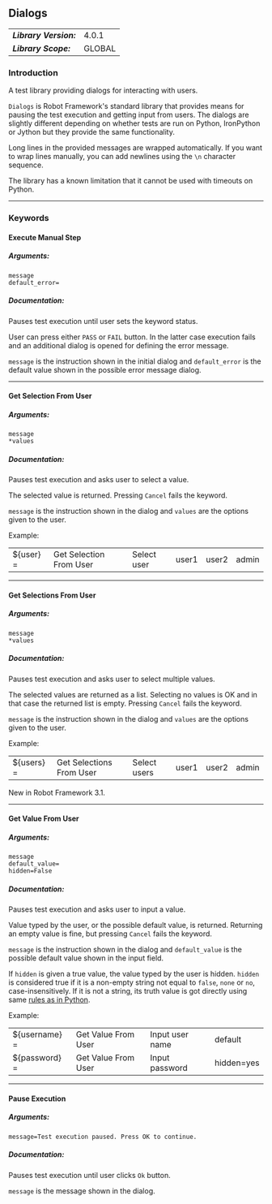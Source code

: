 ## Dialogs

|  |  |
| :--- | :--- |
| ***Library Version:*** | 4.0.1 |
| ***Library Scope:*** | GLOBAL |


### Introduction

A test library providing dialogs for interacting with users.


`Dialogs` is Robot Framework's standard library that provides means for pausing the test execution and getting input from users. The dialogs are slightly different depending on whether tests are run on Python, IronPython or Jython but they provide the same functionality.


Long lines in the provided messages are wrapped automatically. If you want to wrap lines manually, you can add newlines using the `\n` character sequence.


The library has a known limitation that it cannot be used with timeouts on Python.


---
### Keywords

#### Execute Manual Step

##### Arguments:

```text
message
default_error=
```

##### Documentation:

Pauses test execution until user sets the keyword status.


User can press either `PASS` or `FAIL` button. In the latter case execution fails and an additional dialog is opened for defining the error message.


`message` is the instruction shown in the initial dialog and `default_error` is the default value shown in the possible error message dialog.


---
#### Get Selection From User

##### Arguments:

```text
message
*values
```

##### Documentation:

Pauses test execution and asks user to select a value.


The selected value is returned. Pressing `Cancel` fails the keyword.


`message` is the instruction shown in the dialog and `values` are the options given to the user.


Example:


|  |  |  |  |  |  |
| :--- | :--- | :--- | :--- | :--- | :--- |
| ${user} = | Get Selection From User | Select user | user1 | user2 | admin |


---
#### Get Selections From User

##### Arguments:

```text
message
*values
```

##### Documentation:

Pauses test execution and asks user to select multiple values.


The selected values are returned as a list. Selecting no values is OK and in that case the returned list is empty. Pressing `Cancel` fails the keyword.


`message` is the instruction shown in the dialog and `values` are the options given to the user.


Example:


|  |  |  |  |  |  |
| :--- | :--- | :--- | :--- | :--- | :--- |
| ${users} = | Get Selections From User | Select users | user1 | user2 | admin |


New in Robot Framework 3.1.


---
#### Get Value From User

##### Arguments:

```text
message
default_value=
hidden=False
```

##### Documentation:

Pauses test execution and asks user to input a value.


Value typed by the user, or the possible default value, is returned. Returning an empty value is fine, but pressing `Cancel` fails the keyword.


`message` is the instruction shown in the dialog and `default_value` is the possible default value shown in the input field.


If `hidden` is given a true value, the value typed by the user is hidden. `hidden` is considered true if it is a non-empty string not equal to `false`, `none` or `no`, case-insensitively. If it is not a string, its truth value is got directly using same [rules as in Python](http://docs.python.org/library/stdtypes.html\#truth).


Example:


|  |  |  |  |
| :--- | :--- | :--- | :--- |
| ${username} = | Get Value From User | Input user name | default |
| ${password} = | Get Value From User | Input password | hidden=yes |


---
#### Pause Execution

##### Arguments:

```text
message=Test execution paused. Press OK to continue.
```

##### Documentation:

Pauses test execution until user clicks `Ok` button.


`message` is the message shown in the dialog.


